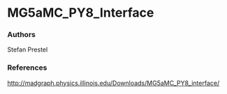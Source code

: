 MG5aMC\_PY8\_Interface
======================

### Authors

Stefan Prestel


### References

http://madgraph.physics.illinois.edu/Downloads/MG5aMC_PY8_interface/

